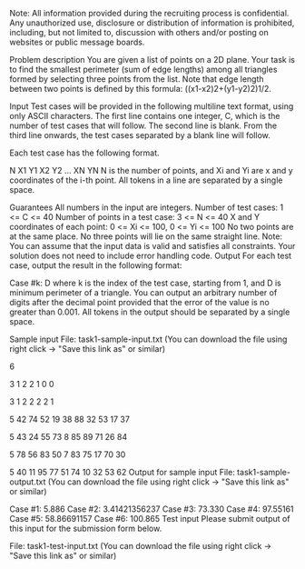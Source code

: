 Note: All information provided during the recruiting process is confidential. Any unauthorized use, disclosure or distribution of information is prohibited, including, but not limited to, discussion with others and/or posting on websites or public message boards.

Problem description
You are given a list of points on a 2D plane. Your task is to find the smallest perimeter (sum of edge lengths) among all triangles formed by selecting three points from the list. Note that edge length between two points is defined by this formula: ((x1-x2)2+(y1-y2)2)1/2.

Input
Test cases will be provided in the following multiline text format, using only ASCII characters. The first line contains one integer, C, which is the number of test cases that will follow. The second line is blank. From the third line onwards, the test cases separated by a blank line will follow.

Each test case has the following format.

N
X1 Y1
X2 Y2
...
XN YN
N is the number of points, and Xi and Yi are x and y coordinates of the i-th point. All tokens in a line are separated by a single space.

Guarantees
All numbers in the input are integers.
Number of test cases: 1 <= C <= 40
Number of points in a test case: 3 <= N <= 40
X and Y coordinates of each point: 0 <= Xi <= 100, 0 <= Yi <= 100
No two points are at the same place.
No three points will lie on the same straight line.
Note: You can assume that the input data is valid and satisfies all constraints. Your solution does not need to include error handling code.
Output
For each test case, output the result in the following format:

Case #k: D
where k is the index of the test case, starting from 1, and D is minimum perimeter of a triangle. You can output an arbitrary number of digits after the decimal point provided that the error of the value is no greater than 0.001. All tokens in the output should be separated by a single space.

Sample input
File: task1-sample-input.txt (You can download the file using right click -> "Save this link as" or similar)

6

3
1 2
2 1
0 0

3
1 2
2 2
2 1

5
42 74
52 19
38 88
32 53
17 37

5
43 24
55 73
8 85
89 71
26 84

5
78 56
83 50
7 83
75 17
70 30

5
40 11
95 77
51 74
10 32
53 62
Output for sample input
File: task1-sample-output.txt (You can download the file using right click -> "Save this link as" or similar)

Case #1: 5.886
Case #2: 3.41421356237
Case #3: 73.330
Case #4: 97.55161
Case #5: 58.86691157
Case #6: 100.865
Test input
Please submit output of this input for the submission form below.

File: task1-test-input.txt (You can download the file using right click -> "Save this link as" or similar)
